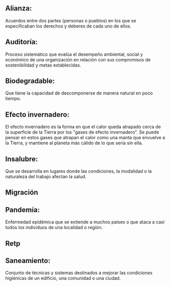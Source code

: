 

## Alianza: 
Acuerdos entre dos partes (personas o pueblos) en los que se especificaban los derechos y deberes de cada uno de ellos.


## Auditoría: 
Proceso sistemático que evalúa el desempeño ambiental, social y económico de una organización en relación con sus compromisos de sostenibilidad y metas establecidas.


## Biodegradable: 
Que tiene la capacidad de descomponerse de manera natural en poco tiempo.


## Efecto invernadero: 
El efecto invernadero es la forma en que el calor queda atrapado cerca de la superficie de la Tierra por los "gases de efecto invernadero". Se puede pensar en estos gases que atrapan el calor como una manta que envuelve a la Tierra, y mantiene al planeta más cálido de lo que sería sin ella.


## Insalubre: 
Que se desarrolla en lugares donde las condiciones, la modalidad o la naturaleza del trabajo afectan la salud.


## Migración 


## Pandemía: 
Enfermedad epidémica que se extiende a muchos países o que ataca a casi todos los individuos de una localidad o región.


## Retp


## Saneamiento: 
Conjunto de técnicas y sistemas destinados a mejorar las condiciones higiénicas de un edificio, una comunidad o una ciudad.
